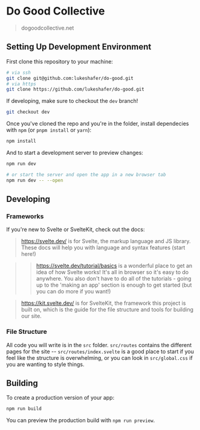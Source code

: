 # Do Good Collective

> dogoodcollective.net

## Setting Up Development Environment

First clone this repository to your machine:

```bash
# via ssh
git clone git@github.com:lukeshafer/do-good.git
# via https
git clone https://github.com/lukeshafer/do-good.git
```

If developing, make sure to checkout the `dev` branch!

```bash
git checkout dev
```

Once you've cloned the repo and you're in the folder, install dependecies with `npm` (or `pnpm install` or `yarn`):

```bash
npm install
```

And to start a development server to preview changes:

```bash
npm run dev

# or start the server and open the app in a new browser tab
npm run dev -- --open
```

## Developing

### Frameworks

If you're new to Svelte or SvelteKit, check out the docs:

> https://svelte.dev/ is for Svelte, the markup language and JS library. These docs will help you with language and syntax features (start here!)

> > https://svelte.dev/tutorial/basics is a wonderful place to get an idea of how Svelte works! It's all in browser so it's easy to do anywhere. You also don't have to do all of the tutorials - going up to the 'making an app' section is enough to get started (but you can do more if you want!)

> https://kit.svelte.dev/ is for SvelteKit, the framework this project is built on, which is the guide for the file structure and tools for building our site.

### File Structure

All code you will write is in the `src` folder. `src/routes` contains the different pages for the site -- `src/routes/index.svelte` is a good place to start if you feel like the structure is overwhelming, or you can look in `src/global.css` if you are wanting to style things.

## Building

To create a production version of your app:

```bash
npm run build
```

You can preview the production build with `npm run preview`.
